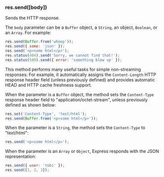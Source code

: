 <h3 id='res.send'>res.send([body])</h3>

Sends the HTTP response.

The `body` parameter can be a `Buffer` object, a `String`, an object, `Boolean`, or an `Array`. For example:

```js
res.send(Buffer.from('whoop'));
res.send({ some: 'json' });
res.send('<p>some html</p>');
res.status(404).send('Sorry, we cannot find that!');
res.status(500).send({ error: 'something blew up' });
```

This method performs many useful tasks for simple non-streaming responses: For example, it automatically assigns the `Content-Length` HTTP response header field (unless previously defined) and provides automatic HEAD and HTTP cache freshness support.

When the parameter is a `Buffer` object, the method sets the `Content-Type` response header field to "application/octet-stream", unless previously defined as shown below:

```js
res.set('Content-Type', 'text/html');
res.send(Buffer.from('<p>some html</p>'));
```

When the parameter is a `String`, the method sets the `Content-Type` to "text/html":

```js
res.send('<p>some html</p>');
```

When the parameter is an `Array` or `Object`, Express responds with the JSON representation:

```js
res.send({ user: 'tobi' });
res.send([1, 2, 3]);
```
